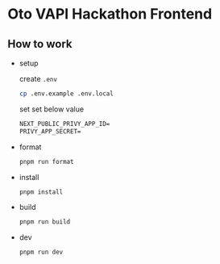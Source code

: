 # Oto VAPI Hackathon Frontend

## How to work

- setup

  create `.env`

  ```bash
  cp .env.example .env.local
  ```

  set set below value

  ```txt
  NEXT_PUBLIC_PRIVY_APP_ID=
  PRIVY_APP_SECRET=
  ```

- format

  ```bash
  pnpm run format
  ```

- install

  ```bash
  pnpm install
  ```

- build

  ```bash
  pnpm run build
  ```

- dev

  ```bash
  pnpm run dev
  ```

